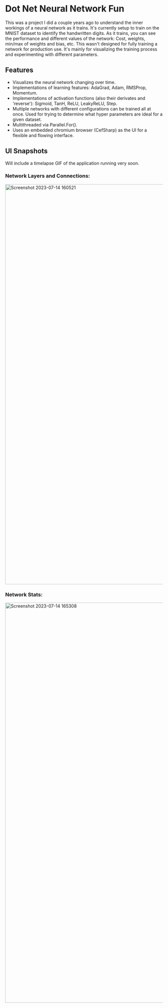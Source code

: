 
# Dot Net Neural Network Fun
This was a project I did a couple years ago to understand the inner workings of a neural network as it trains. It's currently setup to train on the MNIST dataset to identify the handwritten digits. As it trains, you can see the performance and different values of the network: Cost, weights, min/max of weights and bias, etc. 
This wasn't designed for fully training a network for production use. It's mainly for visualizing the training process and experimenting with different parameters.


## Features
- Visualizes the neural network changing over time.
- Implementations of learning features: AdaGrad, Adam, RMSProp, Momentum.
- Implementations of activation functions (also their derivates and 'reverse'): Sigmoid, TanH, ReLU, LeakyReLU, Step.
- Multiple networks with different configurations can be trained all at once. Used for trying to determine what hyper parameters are ideal for a given dataset.
- Multithreaded via Parallel.For().
- Uses an embedded chromium browser (CefSharp) as the UI for a flexible and flowing interface.

## UI Snapshots

Will include a timelapse GIF of the application running very soon.

### Network Layers and Connections:
<img width="1280" alt="Screenshot 2023-07-14 160521" src="https://github.com/addunn/DotNetNeuralNetFun/assets/43220218/fd3c28c0-cea4-4d3f-83d0-e86fd486366d">

### Network Stats:
<img width="1280" alt="Screenshot 2023-07-14 165308" src="https://github.com/addunn/DotNetNeuralNetFun/assets/43220218/070bfc81-e742-4c50-ac3a-3db55531a51e">
